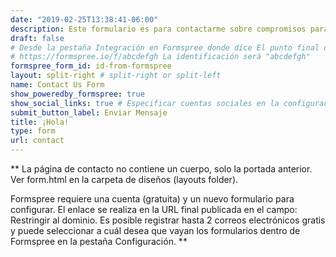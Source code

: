 ```yaml
---
date: "2019-02-25T13:38:41-06:00"
description: Este formulario es para contactarme sobre compromisos para hablar, oportunidades para trabajar juntos o solicitudes de tutoría. Este NO es un formulario para solicitar ayuda.
draft: false
# Desde la pestaña Integración en Formspree donde dice El punto final de su formulario es:
# https://formspree.io/f/abcdefgh La identificación será "abcdefgh"
formspree_form_id: id-from-formspree
layout: split-right # split-right or split-left
name: Contact Us Form
show_poweredby_formspree: true
show_social_links: true # Especificar cuentas sociales en la configuración del sitio (config.yaml)
submit_button_label: Enviar Mensaje
title: ¡Hola!
type: form
url: contact
---
```


** La página de contacto no contiene un cuerpo, solo la portada anterior.
Ver form.html en la carpeta de diseños (layouts folder).

Formspree requiere una cuenta (gratuita) y un nuevo formulario para configurar. El enlace se realiza en la URL final publicada en el campo: Restringir al dominio. Es posible registrar hasta 2 correos electrónicos gratis y puede seleccionar a cuál desea que vayan los formularios dentro de Formspree en la pestaña Configuración.
**
